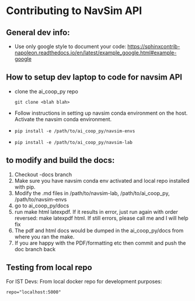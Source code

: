 # Contributing to NavSim API

## General dev info:
* Use only google style to document your code:
  https://sphinxcontrib-napoleon.readthedocs.io/en/latest/example_google.html#example-google
  
## How to setup dev laptop to code for navsim API
* clone the ai_coop_py repo
  ```
  git clone <blah blah>
  ```
* Follow instructions in setting up navsim conda environment on the host. Activate the navsim conda environment.

* `pip install -e /path/to/ai_coop_py/navsim-envs`
* `pip install -e /path/to/ai_coop_py/navsim-lab`

## to modify and build the docs:

1. Checkout <version>-docs branch
2. Make sure you have navsim conda env activated and local repo installed with pip.
3. Modify the .md files in /path/to/navsim-lab, /path/to/ai_coop_py, /path/to/navsim-envs
4. go to ai_coop_py/docs
5. run make html latexpdf. If it results in error, just run again with order reversed: make latexpdf html. If still errors, please call me and I will help fix
6. The pdf and html docs would be dumped in the ai_coop_py/docs from where you ran the make.
7. If you are happy with the PDF/formatting etc then commit and push the doc branch back

## Testing from local repo

For IST Devs: From local docker repo for development purposes:
```
repo="localhost:5000"
```
